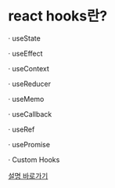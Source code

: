 # react hooks란?

· useState

· useEffect

· useContext

· useReducer

· useMemo

· useCallback

· useRef

· usePromise

· Custom Hooks

[설명 바로가기](https://blog.naver.com/pjt3591oo/221905968173)